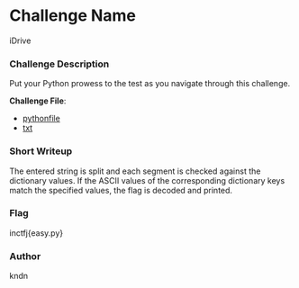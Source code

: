 # Challenge Name

iDrive

### Challenge Description

Put your Python prowess to the test as you navigate through this challenge.

**Challenge File**:
+ [pythonfile](admin/src/chall.py)
+ [txt](admin/src/msg.txt)



### Short Writeup

The entered string is split and each segment is checked against the dictionary values. If the ASCII values of the corresponding dictionary keys match the specified values, the flag is decoded and printed.



### Flag

inctfj{easy.py}

### Author

kndn
